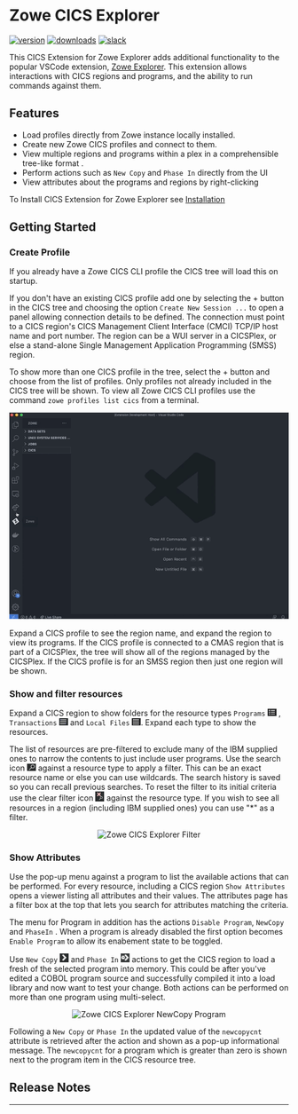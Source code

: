 # Zowe CICS Explorer

[![version](https://vsmarketplacebadge.apphb.com/version-short/zowe.zowe-explorer-cics-extension.svg)](https://vsmarketplacebadge.apphb.com/version-short/zowe.zowe-explorer-cics-extension.svg)
[![downloads](https://vsmarketplacebadge.apphb.com/downloads-short/zowe.zowe-explorer-cics-extension.svg)](https://vsmarketplacebadge.apphb.com/downloads-short/zowe.zowe-explorer-cics-extension.svg)
[![slack](https://img.shields.io/badge/chat-on%20Slack-blue)](https://openmainframeproject.slack.com/archives/CUVE37Z5F)

This CICS Extension for Zowe Explorer adds additional functionality to the popular VSCode extension, [Zowe Explorer](https://github.com/zowe/vscode-extension-for-zowe). This extension allows interactions with CICS regions and programs, and the ability to run commands against them.

## Features

- Load profiles directly from Zowe instance locally installed.
- Create new Zowe CICS profiles and connect to them.
- View multiple regions and programs within a plex in a comprehensible tree-like format .
- Perform actions such as `New Copy` and `Phase In` directly from the UI
- View attributes about the programs and regions by right-clicking

To Install CICS Extension for Zowe Explorer see [Installation](./docs/installation-guide.md)

## Getting Started

### Create Profile

If you already have a Zowe CICS CLI profile the CICS tree will load this on startup.  

If you don't have an existing CICS profile add one by selecting the + button in the CICS tree and choosing the option `Create New Session ...` to open a panel allowing connection details to be defined.  The connection must point to a CICS region's CICS Management Client Interface (CMCI) TCP/IP host name and port number.  The region can be a WUI server in a CICSPlex, or else a stand-alone Single Management Application Programming (SMSS) region. 

To show more than one CICS profile in the tree, select the + button and choose from the list of profiles.  Only profiles not already included in the CICS tree will be shown.  To view all Zowe CICS CLI profiles use the command `zowe profiles list cics` from a terminal. 

<p align="center">
<img src="./docs/images/create-profile.gif" alt="Zowe CICS Explorer profiles" width="700px"/> 
</p>

Expand a CICS profile to see the region name, and expand the region to view its programs.  If the CICS profile is connected to a CMAS region that is part of a CICSPlex, the tree will show all of the regions managed by the CICSPlex.  If the CICS profile is for an SMSS region then just one region will be shown.  

### Show and filter resources

Expand a CICS region to show folders for the resource types `Programs` <img src="./docs/images/resource-type-programs.png" width="16px"/>  , `Transactions` <img src="./docs/images/resource-type-transactions.png" width="16px"/> and `Local Files` <img src="./docs/images/resource-type-local-files.png" width="16px"/>.  Expand each type to show the resources.

The list of resources are pre-filtered to exclude many of the IBM supplied ones to narrow the contents to just include user programs.  Use the search icon <img src="./docs/images/resource-filter.png" width="16px"/>  against a resource type to apply a filter.  This can be an exact resource name or else you can use wildcards.  The search history is saved so you can recall previous searches.  To reset the filter to its initial criteria use the clear filter icon <img src="./docs/images/resource-filter-clear.png" width="16px"/> against the resource type.  If you wish to see all resources in a region (including IBM supplied ones) you can use "*" as a filter.

<p align="center">
<img src="./docs/images/filter.gif" alt="Zowe CICS Explorer Filter" width="700px"/> 
</p>

### Show Attributes

Use the pop-up menu against a program to list the available actions that can be performed. For every resource, including a CICS region `Show Attributes` opens a viewer listing all attributes and their values.  The attributes page has a filter box at the top that lets you search for attributes matching the criteria.  

The menu for Program in addition has the actions `Disable Program`, `NewCopy` and `PhaseIn` .  When a program is already disabled the first option becomes `Enable Program` to allow its enabement state to be toggled.  

Use `New Copy` <img src="./docs/images/program-newcopy-action.png" width="16px"/> and `Phase In` <img src="./docs/images/program-phasein-action.png" width="16px"/> actions to get the CICS region to load a fresh of the selected program into memory. This could be after you've edited a COBOL program source and successfully compiled it into a load library and now want to test your change.  Both actions can be performed on more than one program using multi-select.  

<p align="center">
<img src="./docs/images/program-newcopy.gif" alt="Zowe CICS Explorer NewCopy Program" width="600px"/> 
</p>

Following a `New Copy` or `Phase In` the updated value of the `newcopycnt` attribute is retrieved after the action and shown as a pop-up informational message.  The `newcopycnt` for a program which is greater than zero is shown next to the program item in the CICS resource tree.

## Release Notes

<!-- Major refactor from initial release. New UI features like icons and an updated tree view. Increased functionality with new and improved commands.  Local Files and Local Transactions added to the resource tree. -->

---
